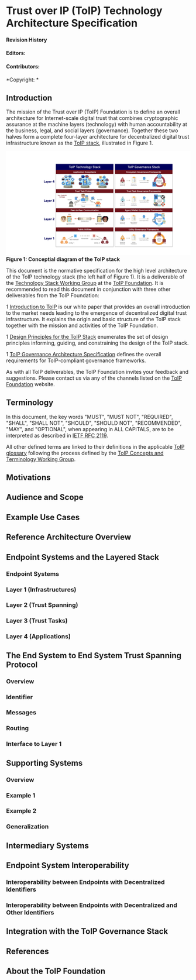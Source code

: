 # Trust over IP (ToIP) Technology Architecture Specification

#### Revision History
#### Editors:
#### Contributors:

*Copyright: *

## Introduction

The mission of the Trust over IP (ToIP) Foundation is to define an overall architecture for Internet-scale digital trust that combines cryptographic assurance at the machine layers (technology) with human accountability at the business, legal, and social layers (governance). Together these two halves form a complete four-layer architecture for decentralized digital trust infrastructure known as the [ToIP stack](https://trustoverip.github.io/toip/glossary#toip-stack), illustrated in Figure 1.

![Figure 1](/images/ToIPDualStack.jpeg)
**Figure 1: Conceptial diagram of the ToIP stack**

This document is the normative specification for the high level architecture of the ToIP technology stack (the left half of Figure 1).  It is a deliverable of the [Technology Stack Working Group](https://wiki.trustoverip.org/display/HOME/Technology+Stack+Working+Group) at the [ToIP Foundation](https://www.trustoverip.org/). It is recommended to read this document in conjunction with three other deliverables from the ToIP Foundation:

1 [Introduction to ToIP](https://www.trustoverip.org/wp-content/uploads/Introduction-to-ToIP-V2.0-2021-11-17.pdf) is our white paper that provides an overall introduction to the market needs leading to the emergence of decentralized digital trust infrastructure. It explains the origin and basic structure of the ToIP stack together with the mission and activities of the ToIP Foundation.

1 [Design Principles for the ToIP Stack](https://www.trustoverip.org/wp-content/uploads/Design-Principles-for-the-ToIP-Stack-V1.0-2022-01-17.pdf) enumerates the set of design principles informing, guiding, and constraining the design of the ToIP stack.

1 [ToIP Governance Architecture Specification](https://wiki.trustoverip.org/pages/viewpage.action?pageId=71241) defines the overall requirements for ToIP-compliant governance frameworks.

As with all ToIP deliverables, the ToIP Foundation invites your feedback and suggestions. Please contact us via any of the channels listed on the [ToIP Foundation](https://www.trustoverip.org/) website.

## Terminology

In this document, the key words "MUST", "MUST NOT", "REQUIRED", "SHALL", "SHALL NOT", "SHOULD", "SHOULD NOT", "RECOMMENDED",  "MAY", and "OPTIONAL", when appearing in ALL CAPITALS, are to be interpreted as described in [IETF RFC 2119](https://datatracker.ietf.org/doc/html/rfc2119).

All other defined terms are linked to their definitions in the applicable [ToIP glossary](https://trustoverip.github.io/toip/glossary) following the process defined by the [ToIP Concepts and Terminology Working Group](https://wiki.trustoverip.org/pages/viewpage.action?pageId=65700).


## Motivations

## Audience and Scope

## Example Use Cases

## Reference Architecture Overview

## Endpoint Systems and the Layered Stack
### Endpoint Systems
### Layer 1 (Infrastructures)
### Layer 2 (Trust Spanning)
### Layer 3 (Trust Tasks)
### Layer 4 (Applications)

## The End System to End System Trust Spanning Protocol
### Overview
### Identifier
### Messages
### Routing
### Interface to Layer 1

## Supporting Systems
### Overview
### Example 1
### Example 2
### Generalization

## Intermediary Systems

## Endpoint System Interoperability
### Interoperability between Endpoints with Decentralized Identifiers
### Interoperability between Endpoints with Decentralized and Other Identifiers


## Integration with the ToIP Governance Stack

## References


## About the ToIP Foundation

